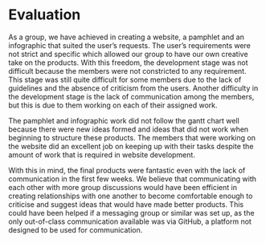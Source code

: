 # Evaluation
As a group, we have achieved in creating a website, a pamphlet and an infographic that suited the user’s requests. The user’s requirements were not strict and specific which allowed our group to have our own creative take on the products. With this freedom, the development stage was not difficult because the members were not constricted to any requirement. This stage was still quite difficult for some members due to the lack of guidelines and the absence of criticism from the users. Another difficulty in the development stage is the lack of communication among the members, but this is due to them working on each of their assigned work. 

The pamphlet and infographic work did not follow the gantt chart well because there were new ideas formed and ideas that did not work when beginning to structure these products. The members that were working on the website did an excellent job on keeping up with their tasks despite the amount of work that is required in website development. 

With this in mind, the final products were fantastic even with the lack of communication in the first few weeks. We believe that communicating with each other with more group discussions would have been efficient in creating relationships with one another to become comfortable enough to criticise and suggest ideas that would have made better products. This could have been helped if a messaging group or similar was set up, as the only out-of-class communication available was via GitHub, a platform not designed to be used for communication.
